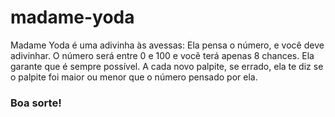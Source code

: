 # madame-yoda

Madame Yoda é uma adivinha às avessas: Ela pensa o número, e você deve adivinhar.
O número será entre 0 e 100 e você terá apenas 8 chances. Ela garante que é sempre possível. 
A cada novo palpite, se errado, ela te diz se o palpite foi maior ou menor que o número pensado por ela. 

### Boa sorte!


